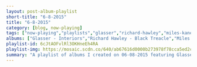 ```yaml
---
layout: post-album-playlist
short-title: "6-8-2015"
title: "6-8-2015"
category: [blog, now-playing]
tags: ["now-playing","playlists","glasser","richard-hawley","miles-kane-and-the-death-ramps","nick-diamonds","nick-diamonds","nick-diamonds","the-last-dinosaur","mr.-gnome","metallica","metallica","the-animals","the-mamas-&-the-papas","elvis-depressedly","islands","various-artists","tobacco","someone-still-loves-you-boris-yeltsin","the-2-bears","various-artists","human-highway","mock-orange"]
albums: ["Glasser - Interiors","Richard Hawley - Black Treacle","Miles Kane and the Death Ramps - The Hellcat Spangled Shalalala","Nick Diamonds - Bohemian Groove - Single","Nick Diamonds - Witch Window - Single","Nick Diamonds - The Sting - Single","The Last Dinosaur - Hooray! For Happiness","Mr. Gnome - Monster's Heart","Metallica - Ride The Lightning","Metallica - ...And Justice For All","The Animals - The Best Of The Animals","The Mamas & The Papas - If You Can Believe Your Eyes & Ears","Elvis Depressedly - New Alhambra","Islands - Ski Mask","Various Artists - In Colour","TOBACCO - Fucked Up Friends","Someone Still Loves You Boris Yeltsin - The High Country","The 2 Bears - Be Strong","Various Artists - supersunnyspeedgraphic, the lp","Human Highway - Moody Motorcycle","Mock Orange - Mind Is Not Brain"]
playlist-id: 6cJtAOFvlRl3OKHneEh4RA
playlist-img: https://mosaic.scdn.co/640/ab67616d0000b273978f78cca5ed2cda201f340aab67616d0000b273984546a75b1d7cfeb6eeeb31ab67616d0000b273e61c433cf659dcffcfa15fe7ab67616d0000b273fe207362e18f9f7e305bc5d2
summary: "A playlist of albums I created on 06-08-2015 featuring Glasser, Richard Hawley, Miles Kane and the Death Ramps, Nick Diamonds, Nick Diamonds, Nick Diamonds, The Last Dinosaur, Mr. Gnome, Metallica, Metallica, The Animals, The Mamas & The Papas, Elvis Depressedly, Islands, Various Artists, TOBACCO, Someone Still Loves You Boris Yeltsin, The 2 Bears, Various Artists, Human Highway, and Mock Orange"
---
```

